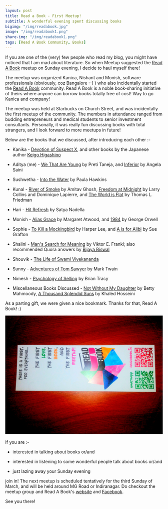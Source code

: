 ```yaml
---
layout: post
title: Read a Book - First Meetup!
subtitle: A wonderful evening spent discussing books 
bigimg: "/img/readabook.jpg"
image: "/img/readabook1.png"
share-img: "/img/readabook1.png"
tags: [Read A Book Community, Books]
---
```


If you are one of the (very) few people who read my blog, you might have noticed that I am mad about literature. So when Meetup suggested the [Read A Book](https://www.meetup.com/Read-A-Book/events/dnwbjpyxfbxb/) meetup on Sunday evening, I decide to haul myself there!

The meetup was organized Kanica, Nishant and Monish, software professionals (obviously, coz Bangalore :-) ) who also incidentally started the [Read A Book](http://readabook.in/) community. Read A Book is a noble book-sharing initiative of theirs where anyone can borrow books totally free of cost! Way to go Kanica and company!

The meetup was held at Starbucks on Church Street, and was incidentally the first meetup of the community. The members in attendance ranged from budding entrepreneurs and medical students to senior investment consultants. Personally, it was really fun discussing books with total strangers, and I look forward to more meetups in future!

Below are the books that we discussed, after introducing each other :-

 * Kanika - [Devotion of Suspect X](https://www.goodreads.com/book/show/8686068-the-devotion-of-suspect-x), and other books by the Japanese author [Keigo Higashino](https://www.goodreads.com/author/show/117366.Keigo_Higashino)

 * Aditya (me) - [We That Are Young](https://www.goodreads.com/book/show/28800253-we-that-are-young?ac=1&from_search=true) by Preti Taneja, and [Inferior](https://www.goodreads.com/book/show/31869108-inferior) by Angela Saini

 * Sushwetha - [Into the Water](https://www.goodreads.com/book/show/33151805-into-the-water?from_search=true) by Paula Hawkins
 
 * Kunal - [River of Smoke](https://www.goodreads.com/book/show/9783627-river-of-smoke?ac=1&from_search=true) by Amitav Ghosh, [Freedom at Midnight](https://www.goodreads.com/book/show/204123.Freedom_at_Midnight?ac=1&from_search=true) by Larry Collins and Dominique Lapierre, and [The World is Flat](https://www.goodreads.com/book/show/1911.The_World_Is_Flat?ac=1&from_search=true) by Thomas L. Friedman

 * Hari - [Hit Refresh](https://www.goodreads.com/book/show/1911.The_World_Is_Flat?ac=1&from_search=true#) by Satya Nadella

 * Monish - [Alias Grace](https://www.goodreads.com/book/show/72579.Alias_Grace?ac=1&from_search=true) by Margaret Atwood, and [1984](https://www.goodreads.com/book/show/5470.1984?ac=1&from_search=true) by George Orwell

 * Sophie - [To Kill a Mockingbird](https://www.goodreads.com/book/show/64863.A_is_for_Alibi?ac=1&from_search=true) by Harper Lee, and [A is for Alibi](https://www.goodreads.com/book/show/64863.A_is_for_Alibi?ac=1&from_search=true) by Sue Grafton

 * Shalini - [Man's Search for Meaning](https://www.goodreads.com/book/show/4069.Man_s_Search_for_Meaning?ac=1&from_search=true) by Viktor E. Frankl; also recommended Quora answers by [Bijaya Biswal](https://www.quora.com/profile/Bijaya-Biswal)

 * Shouvik - [The Life of Swami Vivekananda](https://www.goodreads.com/book/show/1343574.The_Life_of_Swami_Vivekananda?ac=1&from_search=true)

 * Sunny - [Adventures of Tom Sawyer](https://www.goodreads.com/book/show/24583.The_Adventures_of_Tom_Sawyer?ac=1&from_search=true#) by Mark Twain

 * Nimesh - [Psychology of Selling](https://www.goodreads.com/book/show/115625.The_Psychology_of_Selling?ac=1&from_search=true) by Brian Tracy

 * Miscellaneous Books Discussed - [Not Without My Daughter](https://www.goodreads.com/book/show/43255.Not_Without_My_Daughter?ac=1&from_search=true) by Betty Mahmoody, [A Thousand Splendid Suns](https://www.goodreads.com/book/show/128029.A_Thousand_Splendid_Suns?ac=1&from_search=true) by Khaled Hosseini

As a parting gift, we were given a nice bookmark. Thanks for that, Read A Book! :)

![](/img/readabook.jpg)

If you are :-

 * interested in talking about books or/and

 * interested in listening to some wonderful people talk about books or/and

 * just lazing away your Sunday evening

join in! The next meetup is scheduled tentatively for the third Sunday of March, and will be held around MG Road or Indiranagar. Do checkout the meetup group and Read A Book's [website](readabook.in) and [Facebook](fb.com/readabook.in).

See you there!